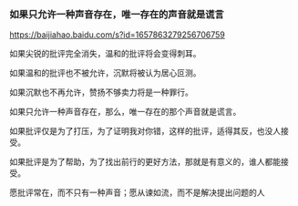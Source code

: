 ### 如果只允许一种声音存在，唯一存在的声音就是谎言
https://baijiahao.baidu.com/s?id=1657863279256706759

如果尖锐的批评完全消失，温和的批评将会变得刺耳。

如果温和的批评也不被允许，沉默将被认为居心叵测。

如果沉默也不再允许，赞扬不够卖力将是一种罪行。

如果只允许一种声音存在，那么，唯一存在的那个声音就是谎言。

如果批评仅是为了打压，为了证明我对你错，这样的批评，适得其反，也没人接受。

如果批评是为了帮助，为了找出前行的更好方法，那就是有意义的，谁人都能接受。

愿批评常在，而不只有一种声音；愿从谏如流，而不是解决提出问题的人
